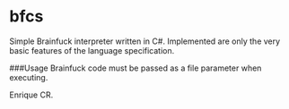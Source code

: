 bfcs
====

Simple Brainfuck interpreter written in C#. Implemented are only the very basic features of the language specification.

###Usage
Brainfuck code must be passed as a file parameter when executing.


Enrique CR.
